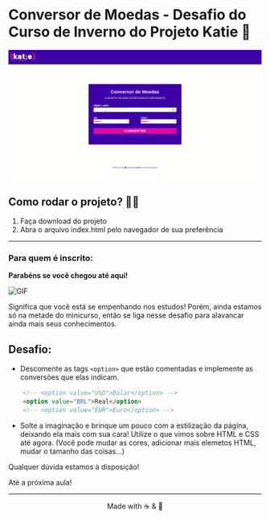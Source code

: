 # Conversor de Moedas - Desafio do Curso de Inverno do Projeto Katie :money_with_wings:

![Conversor de Moedas](/conversor.gif)

## Como rodar o projeto? :woman_technologist:

1. Faça download do projeto
2. Abra o arquivo index.html pelo navegador de sua preferência

<hr>

### Para quem é inscrito: 


**Parabéns se você chegou até aqui!** 

![GIF](https://media.giphy.com/media/3oz8xAFtqoOUUrsh7W/giphy.gif)

Significa que você está se empenhando nos estudos! Porém, ainda estamos só na metade do minicurso, então se liga nesse desafio para alavancar ainda mais seus conhecimentos.

## Desafio:

* Descomente as tags `<option>` que estão comentadas e implemente as conversões que elas indicam.

``` html
    <!-- <option value="USD">Dolar</option> -->
    <option value="BRL">Real</option>
    <!-- <option value="EUR">Euro</option> -->
```
* Solte a imaginação e brinque um pouco com a estilização da página, deixando ela mais com sua cara! Utilize o que vimos sobre HTML e CSS até agora. (Você pode mudar as cores, adicionar mais elemetos HTML, mudar o tamanho das coisas...)

Qualquer dúvida estamos à disposição! 

Até a próxima aula!

<hr>

<div align="center">
    Made with ☕ & &#128156;
</div>
